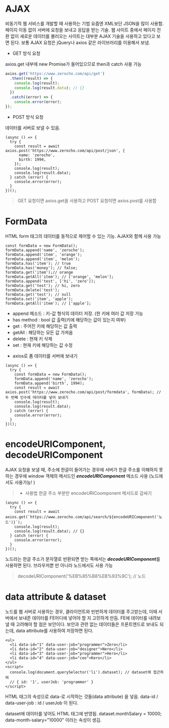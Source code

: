 # AJAX

비동기적 웹 서비스를 개발할 때 사용하는 기법 
요즘엔 XML보단 JSON을 많이 사용함. 
페이지 이동 없이 서버에 요청을 보내고 응답을 받는 기술. 
웹 사이트 중에서 페이지 전환 없이 새로운 데이터를 불러오는 사이트는 대부분 AJAX 기술을 사용하고 있다고 보면 된다. 
보통 AJAX 요청은 jQuery나 axios 같은 라이브러리를 이용해서 보냄. 

* GET 방식 요청

axios.get 내부에 new Promise가 들어있으므로 then과 catch 사용 가능

```JavaScript
axios.get('https://www.zerocho.com/api/get')
  .then((result) => {
    console.log(result);
    console.log(result.data); // {}
  })
  .catch((error) => {
    console.error(error);
});

```

* POST 방식 요청

데이터를 서버로 보낼 수 있음.
```
(async () => {
  try {
    const result = await axios.post('https://www.zerocho.com/api/post/json', {
      name: 'zerocho',
      birth: 1994,
    });
    console.log(result);
    console.log(result.data);
  } catch (error) {
    console.error(error);
  }
})();
```

> GET 요청이면 axios.get을 사용하고 POST 요청이면 axios.post를 사용함

# FormData

HTML form 태그의 데이터를 동적으로 제어할 수 있는 기능. AJAX와 함께 사용 가능

>  
```
const formData = new FormData();
formData.append('name', 'zerocho');
formData.append('item', 'orange');
formData.append('item', 'melon');
formData.has('item'); // true
formData.has('money'); // false;
formData.get('item');// orange
formData.getAll('item'); // ['orange', 'melon'];
formData.append('test', ['hi', 'zero']);
formData.get('test'); // hi, zero
formData.delete('test');
formData.get('test'); // null
formData.set('item', 'apple');
formData.getAll('item'); // ['apple'];
```
- append 메소드 : 키-값 형식의 데이터 저장. (한 키에 여러 값 저장 가능 
- has method : bool 값 출력(키에 해당하는 값이 있는지 여부) 
- get : 주어진 키에 해당하는 값 출력 
- getAll : 해당하는 모든 값 가져옴 
- delete : 현재 키 삭제 
- set : 현재 키에 해당하는 값 수정 

* axios로 폼 데이터를 서버에 보내기 
```
(async () => {
  try {
    const formData = new FormData();
    formData.append('name', 'zerocho');
    formData.append('birth', 1994);
    const result = await axios.post('https://www.zerocho.com/api/post/formdata', formData); // 두 번째 인수에 데이터를 넣어 보내기
    console.log(result);
    console.log(result.data);
  } catch (error) {
    console.error(error);
  }
})();
```

# encodeURIComponent, decodeURIComponent

AJAX 요청을 보낼 때, 주소에 한글이 들어가는 경우에 서버가 한글 주소를 이해하지 못하는 경우에 window 객체의 메서드인 ***encodeURIComponent*** 메소드 사용 (노드에서도 사용가능! ) 

> * 사용법 
> 한글 주소 부분만 encodeURICoomponent 메서드로 감싸기
```
(async () => {
  try {
    const result = await axios.get(`https://www.zerocho.com/api/search/${encodeURIComponent('노드')}`);
    console.log(result);
    console.log(result.data); // {}
  } catch (error) {
    console.error(error);
  }
})();
```

노드라는 한글 주소가  문자열로 반환되면 받는 쪽에서는 ***decodeURIComponent***를 사용하면 된다. 
브라우저뿐 만 아니라 노드에서도 사용 가능 
> decodeURIComponent('%EB%85%B8%EB%93%9C'); // 노드

# data attribute & dataset

노드를 웹 서버로 사용하는 경우, 클라이언트와 빈번하게 데이터를 주고받는데, 이때 서버에서 보내준 데이터를 FE어디에 넣어야 할 지 고민하게 만듬. 
FE에 데이터를 내려보낼 때 고려해야 할 점은 보안이다. 
보안과 관련 없는 데이터들은 프론트엔드로 보내도 되는데, data attribute를 사용하여 저장하면 된다. 

```
<ul>
  <li data-id="1" data-user-job="programmer">Zero</li>
  <li data-id="2" data-user-job="designer">Nero</li>
  <li data-id="3" data-user-job="programmer">Hero</li>
  <li data-id="4" data-user-job="ceo">Kero</li>
</ul>
<script>
  console.log(document.querySelector('li').dataset); // dataset에 접근하여 
  // { id: '1', userJob: 'programmer' }
</script>
```

HTML 태그의 속성으로 data-로 시작하는 것들(data attribute) 을 넣음. 
data-id / data-user-job : id / userJob 이 된다. 

dataset에 데이터를 넣어도 HTML 태그에 반영됨. dataset.monthSalary = 10000; data-month-salary="10000" 이라는 속성이 생김. 
